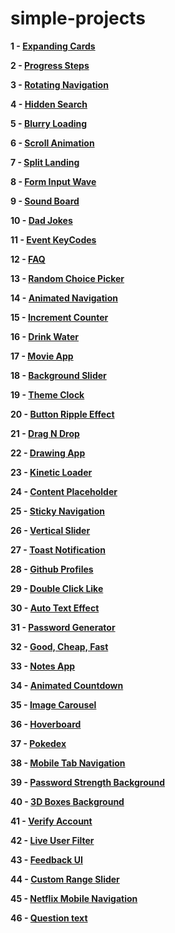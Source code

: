 # simple-projects

**1 - [Expanding Cards](https://sviut.github.io/simple-projects/01-Expanding%20Cards/)**

**2 - [Progress Steps](https://sviut.github.io/simple-projects/02-Progress%20Steps/)**

**3 - [Rotating Navigation](https://sviut.github.io/simple-projects/03-Rotating%20Navigation/)**

**4 - [Hidden Search](https://sviut.github.io/simple-projects/04-Hidden%20Search/)**

**5 - [Blurry Loading](https://sviut.github.io/simple-projects/05-Blurry%20Loading/)**

**6 - [Scroll Animation](https://sviut.github.io/simple-projects/06-Scroll%20Animation/)**

**7 - [Split Landing](https://sviut.github.io/simple-projects/07-Split%20Landing/)**

**8 - [Form Input Wave](https://sviut.github.io/simple-projects/08-Form%20Input%20Wave/)**

**9 - [Sound Board](https://sviut.github.io/simple-projects/09-Sound%20Board/)**

**10 - [Dad Jokes](https://sviut.github.io/simple-projects/10-Dad%20Jokes/)**

**11 - [Event KeyCodes](https://sviut.github.io/simple-projects/11-Event%20KeyCodes/)**

**12 - [FAQ](https://sviut.github.io/simple-projects/12-FAQ/)**

**13 - [Random Choice Picker](https://sviut.github.io/simple-projects/13-Random%20Choice%20Picker/)**

**14 - [Animated Navigation](https://sviut.github.io/simple-projects/14-Animated%20Navigation/)**

**15 - [Increment Counter](https://sviut.github.io/simple-projects/15-Increment%20Counter/)**

**16 - [Drink Water](https://sviut.github.io/simple-projects/16-Drink%20Water/)**

**17 - [Movie App](https://sviut.github.io/simple-projects/17-Movie%20App/)**

**18 - [Background Slider](https://sviut.github.io/simple-projects/18-Background%20Slider/index.html)**

**19 - [Theme Clock](https://sviut.github.io/simple-projects/19-Theme%20Clock/)**

**20 - [Button Ripple Effect](https://sviut.github.io/simple-projects/20-Button%20Ripple%20Effect/)**

**21 - [Drag N Drop](https://sviut.github.io/simple-projects/21-Drag%20N%20Drop/)**

**22 - [Drawing App](https://sviut.github.io/simple-projects/22-Drawing%20App/)**

**23 - [Kinetic Loader](https://sviut.github.io/simple-projects/23-Kinetic%20Loader/)**

**24 - [Content Placeholder](https://sviut.github.io/simple-projects/24-Content%20Placeholder/)**

**25 - [Sticky Navigation](https://sviut.github.io/simple-projects/25-Sticky%20Navigation/)**

**26 - [Vertical Slider](https://sviut.github.io/simple-projects/26-Vertical%20Slider/)**

**27 - [Toast Notification](https://sviut.github.io/simple-projects/27-Toast%20Notification/)**

**28 - [Github Profiles](https://sviut.github.io/simple-projects/28-Github%20Profiles/)**

**29 - [Double Click Like](https://sviut.github.io/simple-projects/29-Double%20Click%20Like/)**

**30 - [Auto Text Effect](https://sviut.github.io/simple-projects/30-Auto%20Text%20Effect/)**

**31 - [Password Generator](https://sviut.github.io/simple-projects/31-Password%20Generator/)**

**32 - [Good, Cheap, Fast](https://sviut.github.io/simple-projects/32-Good%20Cheap%20Fast/index.html)**

**33 - [Notes App](https://sviut.github.io/simple-projects/33-Notes%20App/)**

**34 - [Animated Countdown](https://sviut.github.io/simple-projects/34-Animated%20Countdown/)**

**35 - [Image Carousel](https://sviut.github.io/simple-projects/35-Image%20Carousel/)**

**36 - [Hoverboard](https://sviut.github.io/simple-projects/36-Hoverboard/)**

**37 - [Pokedex](https://sviut.github.io/simple-projects/37-Pokedex/)**

**38 - [Mobile Tab Navigation](https://sviut.github.io/simple-projects/38-Mobile%20Tab%20Navigation/)**

**39 - [Password Strength Background](https://sviut.github.io/simple-projects/39-Password%20Strength%20Background/)**

**40 - [3D Boxes Background](https://sviut.github.io/simple-projects/40-3D%20Boxes%20Background/)**

**41 - [Verify Account](https://sviut.github.io/simple-projects/41-Verify%20Account/)**

**42 - [Live User Filter](https://sviut.github.io/simple-projects/42-Live%20User%20Filter/)**

**43 - [Feedback UI](https://sviut.github.io/simple-projects/43-Feedback/index.html)**

**44 - [Custom Range Slider](https://sviut.github.io/simple-projects/44-Custom%20Range%20Slider/)**

**45 - [Netflix Mobile Navigation](https://sviut.github.io/simple-projects/45-Netflix%20Mobile%20Navigation/)**

**46 - [Question text](https://sviut.github.io/simple-projects/46-Question%20text/)**
